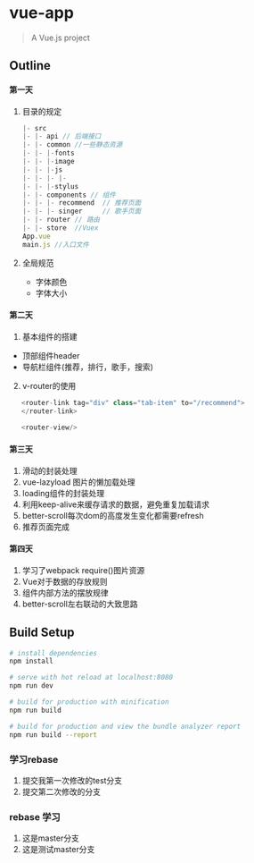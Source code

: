 # vue-app

> A Vue.js project

## Outline
#### 第一天
1. 目录的规定

   ```javascript
   |- src
   |- |- api // 后端接口
   |- |- common //一些静态资源
   |- |- |-fonts
   |- |- |-image
   |- |- |-js
   |- |- |- |- 
   |- |- |-stylus
   |- |- components // 组件
   |- |- |- recommend  // 推荐页面
   |- |- |- singer     // 歌手页面
   |- |- router // 路由
   |- |- store  //Vuex
   App.vue
   main.js //入口文件
   ```

2. 全局规范

   - 字体颜色
   - 字体大小

#### 第二天
1. 基本组件的搭建
  * 顶部组件header
  * 导航栏组件(推荐，排行，歌手，搜索)
2. v-router的使用
  ```javascript
     <router-link tag="div" class="tab-item" to="/recommend">
     </router-link>
     
     <router-view/>
  ```
#### 第三天
1. 滑动的封装处理
2. vue-lazyload 图片的懒加载处理
3. loading组件的封装处理
4. 利用keep-alive来缓存请求的数据，避免重复加载请求
5. better-scroll每次dom的高度发生变化都需要refresh
6. 推荐页面完成

#### 第四天
1. 学习了webpack require()图片资源
2. Vue对于数据的存放规则
3. 组件内部方法的摆放规律
4. better-scroll左右联动的大致思路
## Build Setup

``` bash
# install dependencies
npm install

# serve with hot reload at localhost:8080
npm run dev

# build for production with minification
npm run build

# build for production and view the bundle analyzer report
npm run build --report
```
### 学习rebase
1. 提交我第一次修改的test分支
2. 提交第二次修改的分支
### rebase 学习
1. 这是master分支
2. 这是测试master分支
